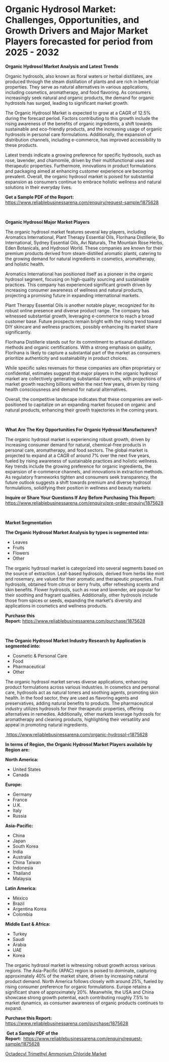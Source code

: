 <p><h1>Organic Hydrosol Market: Challenges, Opportunities, and Growth Drivers and Major Market Players forecasted for period from 2025 - 2032</h1></p><p><strong>Organic Hydrosol Market Analysis and Latest Trends</strong></p>
<p><p>Organic hydrosols, also known as floral waters or herbal distillates, are produced through the steam distillation of plants and are rich in beneficial properties. They serve as natural alternatives in various applications, including cosmetics, aromatherapy, and food flavoring. As consumers increasingly seek natural and organic products, the demand for organic hydrosols has surged, leading to significant market growth.</p><p>The Organic Hydrosol Market is expected to grow at a CAGR of 12.5% during the forecast period. Factors contributing to this growth include the rising awareness of the benefits of organic ingredients, a shift towards sustainable and eco-friendly products, and the increasing usage of organic hydrosols in personal care formulations. Additionally, the expansion of distribution channels, including e-commerce, has improved accessibility to these products.</p><p>Latest trends indicate a growing preference for specific hydrosols, such as rose, lavender, and chamomile, driven by their multifunctional uses and therapeutic properties. Furthermore, innovations in product formulations and packaging aimed at enhancing customer experience are becoming prevalent. Overall, the organic hydrosol market is poised for substantial expansion as consumers continue to embrace holistic wellness and natural solutions in their everyday lives.</p></p>
<p><strong>Get a Sample PDF of the Report:&nbsp;</strong> <a href="https://www.reliablebusinessarena.com/enquiry/request-sample/1875628?utm_campaign=2868&utm_medium=2&utm_source=Github&utm_content=ia&utm_term=01042025&utm_id=organic-hydrosol">https://www.reliablebusinessarena.com/enquiry/request-sample/1875628</a></p>
<p>&nbsp;</p>
<p><strong>Organic Hydrosol Major Market Players</strong></p>
<p><p>The organic hydrosol market features several key players, including Aromatics International, Plant Therapy Essential Oils, Florihana Distillerie, Bo International, Sydney Essential Oils, Avi Naturals, The Mountain Rose Herbs, Eden Botanicals, and Hydrosol World. These companies are known for their premium products derived from steam-distilled aromatic plants, catering to the growing demand for natural ingredients in cosmetics, aromatherapy, and holistic health.</p><p>Aromatics International has positioned itself as a pioneer in the organic hydrosol segment, focusing on high-quality sourcing and sustainable practices. This company has experienced significant growth driven by increasing consumer awareness of wellness and natural products, projecting a promising future in expanding international markets.</p><p>Plant Therapy Essential Oils is another notable player, recognized for its robust online presence and diverse product range. The company has witnessed substantial growth, leveraging e-commerce to reach a broad customer base. Future prospects remain bright with the rising trend toward DIY skincare and wellness practices, possibly enhancing its market share significantly.</p><p>Florihana Distillerie stands out for its commitment to artisanal distillation methods and organic certifications. With a strong emphasis on quality, Florihana is likely to capture a substantial part of the market as consumers prioritize authenticity and sustainability in product choices.</p><p>While specific sales revenues for these companies are often proprietary or confidential, estimates suggest that major players in the organic hydrosol market are collectively generating substantial revenues, with projections of market growth reaching billions within the next few years, driven by rising health consciousness and demand for natural alternatives.</p><p>Overall, the competitive landscape indicates that these companies are well-positioned to capitalize on an expanding market focused on organic and natural products, enhancing their growth trajectories in the coming years.</p></p>
<p>&nbsp;</p>
<p><strong>What Are The Key Opportunities For Organic Hydrosol Manufacturers?</strong></p>
<p><p>The organic hydrosol market is experiencing robust growth, driven by increasing consumer demand for natural, chemical-free products in personal care, aromatherapy, and food sectors. The global market is projected to expand at a CAGR of around 7% over the next five years, fueled by rising awareness of sustainable practices and holistic wellness. Key trends include the growing preference for organic ingredients, the expansion of e-commerce channels, and innovations in extraction methods. As regulatory frameworks tighten and consumers seek transparency, the future outlook suggests a shift towards premium and diverse hydrosol formulations, solidifying their position in wellness and beauty markets.</p></p>
<p><strong>Inquire or Share Your Questions If Any Before Purchasing This Report:</strong> <a href="https://www.reliablebusinessarena.com/enquiry/pre-order-enquiry/1875628?utm_campaign=2868&utm_medium=2&utm_source=Github&utm_content=ia&utm_term=01042025&utm_id=organic-hydrosol">https://www.reliablebusinessarena.com/enquiry/pre-order-enquiry/1875628</a></p>
<p>&nbsp;</p>
<p><strong>Market Segmentation</strong></p>
<p><strong>The Organic Hydrosol Market Analysis by types is segmented into:</strong></p>
<p><ul><li>Leaves</li><li>Fruits</li><li>Flowers</li><li>Other</li></ul></p>
<p><p>The organic hydrosol market is categorized into several segments based on the source of extraction. Leaf-based hydrosols, derived from herbs like mint and rosemary, are valued for their aromatic and therapeutic properties. Fruit hydrosols, obtained from citrus or berry fruits, offer refreshing scents and skin benefits. Flower hydrosols, such as rose and lavender, are popular for their soothing and fragrant qualities. Additionally, other hydrosols include those from spices or seeds, expanding the market's diversity and applications in cosmetics and wellness products.</p></p>
<p><strong>Purchase this Report:&nbsp;</strong><a href="https://www.reliablebusinessarena.com/purchase/1875628?utm_campaign=2868&utm_medium=2&utm_source=Github&utm_content=ia&utm_term=01042025&utm_id=organic-hydrosol">https://www.reliablebusinessarena.com/purchase/1875628</a></p>
<p>&nbsp;</p>
<p><strong>The Organic Hydrosol Market Industry Research by Application is segmented into:</strong></p>
<p><ul><li>Cosmetic & Personal Care</li><li>Food</li><li>Pharmaceutical</li><li>Other</li></ul></p>
<p><p>The organic hydrosol market serves diverse applications, enhancing product formulations across various industries. In cosmetics and personal care, hydrosols act as natural toners and soothing agents, promoting skin health. In the food sector, they are used as flavoring agents and preservatives, adding natural benefits to products. The pharmaceutical industry utilizes hydrosols for their therapeutic properties, offering alternatives in remedies. Additionally, other markets leverage hydrosols for aromatherapy and cleaning products, highlighting their versatility and appeal in promoting natural ingredients.</p></p>
<p><a href="https://www.reliablebusinessarena.com/organic-hydrosol-r1875628?utm_campaign=2868&utm_medium=2&utm_source=Github&utm_content=ia&utm_term=01042025&utm_id=organic-hydrosol">&nbsp;https://www.reliablebusinessarena.com/organic-hydrosol-r1875628</a></p>
<p><strong>In terms of Region, the Organic Hydrosol Market Players available by Region are:</strong></p>
<p>
    <p> <strong> North America: </strong>
        <ul>
            <li>United States</li>
            <li>Canada</li>
        </ul>
        </p> 
    <p> <strong> Europe: </strong>
        <ul>
            <li>Germany</li>
            <li>France</li>
            <li>U.K.</li>
            <li>Italy</li>
            <li>Russia</li>
        </ul>
        </p> 
    <p> <strong> Asia-Pacific: </strong>
        <ul>
            <li>China</li>
            <li>Japan</li>
            <li>South Korea</li>
            <li>India</li>
            <li>Australia</li>
            <li>China Taiwan</li>
            <li>Indonesia</li>
            <li>Thailand</li>
            <li>Malaysia</li>
        </ul>
        </p> 
    <p> <strong> Latin America: </strong>
        <ul>
            <li>Mexico</li>
            <li>Brazil</li>
            <li>Argentina Korea</li>
            <li>Colombia</li>
        </ul>
        </p> 
    <p> <strong> Middle East & Africa: </strong>
        <ul>
            <li>Turkey</li>
            <li>Saudi</li>
            <li>Arabia</li>
            <li>UAE</li>
            <li>Korea</li>
        </ul>
    </p>
    </p>
<p><p>The organic hydrosol market is witnessing robust growth across various regions. The Asia-Pacific (APAC) region is poised to dominate, capturing approximately 40% of the market share, driven by increasing natural product demand. North America follows closely with around 25%, fueled by rising consumer preference for organic formulations. Europe retains a significant share of approximately 20%. Meanwhile, the USA and China showcase strong growth potential, each contributing roughly 7.5% to market dynamics, as consumer awareness of organic products continues to expand.</p></p>
<p><strong>Purchase this Report: </strong><a href="https://www.reliablebusinessarena.com/purchase/1875628?utm_campaign=2868&utm_medium=2&utm_source=Github&utm_content=ia&utm_term=01042025&utm_id=organic-hydrosol">https://www.reliablebusinessarena.com/purchase/1875628</a></p>
<p>&nbsp;<strong>Get a Sample PDF of the Report:&nbsp;&nbsp;</strong><a href="https://www.reliablebusinessarena.com/enquiry/request-sample/1875628?utm_campaign=2868&utm_medium=2&utm_source=Github&utm_content=ia&utm_term=01042025&utm_id=organic-hydrosol">https://www.reliablebusinessarena.com/enquiry/request-sample/1875628</a></p>
<p><strong></strong></p>
<p><p><a href="https://github.com/benhaeneye/Market-Research-Report-List-1/blob/main/octadecyl-trimethyl-ammonium-chloride-market.md?utm_campaign=2868&utm_medium=2&utm_source=Github&utm_content=ia&utm_term=01042025&utm_id=organic-hydrosol">Octadecyl Trimethyl Ammonium Chloride Market</a></p></p>